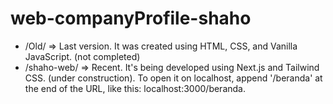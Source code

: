 # web-companyProfile-shaho
- /Old/ => Last version. It was created using HTML, CSS, and Vanilla JavaScript. (not completed)
- /shaho-web/ => Recent. It's being developed using Next.js and Tailwind CSS. (under construction). To open it on localhost, append '/beranda' at the end of the URL, like this: localhost:3000/beranda.
